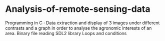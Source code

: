 # Analysis-of-remote-sensing-data
Programming in C : Data extraction and display of 3 images under different contrasts and a graph in order to analyse the agronomic interests of an area.  Binary file reading SDL2 library Loops and conditions
